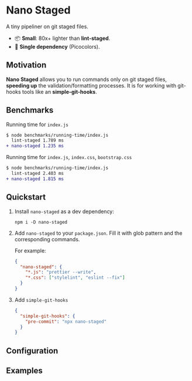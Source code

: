 # Nano Staged

A tiny pipeliner on git staged files.

- 📦 **Small**: 80x+ lighter than **lint-staged**.
- 🥇 **Single dependency** (Picocolors).

## Motivation

**Nano Staged** allows you to run commands only on git staged files, **speeding up** the validation/formatting processes. It is for working with git-hooks tools like an **simple-git-hooks**.

## Benchmarks

Running time for `index.js`

```diff
$ node benchmarks/running-time/index.js
  lint-staged 1.789 ms
+ nano-staged 1.235 ms
```

Running time for `index.js`, `index.css`, `bootstrap.css`

```diff
$ node benchmarks/running-time/index.js
  lint-staged 2.403 ms
+ nano-staged 1.815 ms
```

## Quickstart

1. Install `nano-staged` as a dev dependency:

   ```terminal
   npm i -D nano-staged
   ```

2. Add `nano-staged` to your `package.json`. Fill it with glob pattern and the corresponding commands.

   For example:

   ```json
   {
     "nano-staged": {
       "*.js": "prettier --write",
       "*.css": ["stylelint", "eslint --fix"]
     }
   }
   ```

3. Add `simple-git-hooks`
   ```json
   {
     "simple-git-hooks": {
       "pre-commit": "npx nano-staged"
     }
   }
   ```

## Configuration
## Examples
